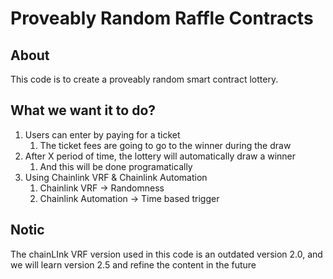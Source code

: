 # Proveably Random Raffle Contracts  

## About

This code is to create a proveably random smart contract lottery.

## What we want it to do?

1. Users can enter by paying for a ticket
   1. The ticket fees are going to go to the winner during the draw
2. After X period of time, the lottery will automatically draw a winner 
   1. And this will be done programatically
3. Using Chainlink VRF & Chainlink Automation
   1. Chainlink VRF -> Randomness
   2. Chainlink Automation -> Time based trigger 

## Notic

The chainLInk VRF version used in this code is an outdated version 2.0, and we will learn version 2.5 and refine the content in the future